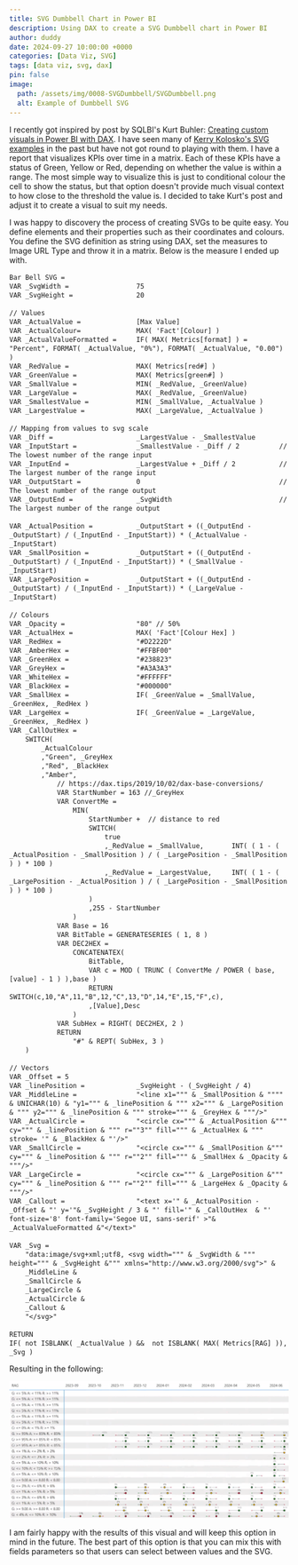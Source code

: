 ```yaml
---
title: SVG Dumbbell Chart in Power BI
description: Using DAX to create a SVG Dumbbell chart in Power BI 
author: duddy
date: 2024-09-27 10:00:00 +0000
categories: [Data Viz, SVG]
tags: [data viz, svg, dax]
pin: false
image:
  path: /assets/img/0008-SVGDumbbell/SVGDumbbell.png
  alt: Example of Dumbbell SVG
---
```


I recently got inspired by post by SQLBI's Kurt Buhler: [Creating custom visuals in Power BI with DAX](https://www.sqlbi.com/articles/creating-custom-visuals-in-power-bi-with-dax/). I have seen many of [Kerry Kolosko's SVG examples](https://kerrykolosko.com/category/dataviz/svg/) in the past but have not got round to playing with them. I have a report that visualizes KPIs over time in a matrix. Each of these KPIs have a status of Green, Yellow or Red, depending on whether the value is within a range. The most simple way to visualize this is just to conditional colour the cell to show the status, but that option doesn't provide much visual context to how close to the threshold the value is. I decided to take Kurt's post and adjust it to create a visual to suit my needs.

I was happy to discovery the process of creating SVGs to be quite easy. You define elements and their properties such as their coordinates and colours. You define the SVG definition as string using DAX, set the measures to Image URL Type and throw it in a matrix. Below is the measure I ended up with.

```dax
Bar Bell SVG =
VAR _SvgWidth =                 75
VAR _SvgHeight =                20

// Values
VAR _ActualValue =              [Max Value]
VAR _ActualColour=              MAX( 'Fact'[Colour] )
VAR _ActualValueFormatted =     IF( MAX( Metrics[format] ) = "Percent", FORMAT( _ActualValue, "0%"), FORMAT( _ActualValue, "0.00") )
VAR _RedValue =                 MAX( Metrics[red#] )
VAR _GreenValue =               MAX( Metrics[green#] )
VAR _SmallValue =               MIN( _RedValue, _GreenValue)
VAR _LargeValue =               MAX( _RedValue, _GreenValue) 
VAR _SmallestValue =            MIN( _SmallValue, _ActualValue )
VAR _LargestValue =             MAX( _LargeValue, _ActualValue )

// Mapping from values to svg scale
VAR _Diff =                     _LargestValue - _SmallestValue
VAR _InputStart =               _SmallestValue - _Diff / 2          // The lowest number of the range input
VAR _InputEnd =                 _LargestValue + _Diff / 2           // The largest number of the range input
VAR _OutputStart =              0                                   // The lowest number of the range output
VAR _OutputEnd =                _SvgWidth                           // The largest number of the range output

VAR _ActualPosition =           _OutputStart + ((_OutputEnd - _OutputStart) / (_InputEnd - _InputStart)) * (_ActualValue - _InputStart)
VAR _SmallPosition =            _OutputStart + ((_OutputEnd - _OutputStart) / (_InputEnd - _InputStart)) * (_SmallValue - _InputStart)
VAR _LargePosition =            _OutputStart + ((_OutputEnd - _OutputStart) / (_InputEnd - _InputStart)) * (_LargeValue - _InputStart)
 
// Colours
VAR _Opacity =                  "80" // 50%
VAR _ActualHex =                MAX( 'Fact'[Colour Hex] )
VAR _RedHex =                   "#D2222D"
VAR _AmberHex =                 "#FFBF00"
VAR _GreenHex =                 "#238823"
VAR _GreyHex =                  "#A3A3A3"
VAR _WhiteHex =                 "#FFFFFF"
VAR _BlackHex =                 "#000000"
VAR _SmallHex =                 IF( _GreenValue = _SmallValue, _GreenHex, _RedHex )
VAR _LargeHex =                 IF( _GreenValue = _LargeValue, _GreenHex, _RedHex )
VAR _CallOutHex =              
    SWITCH(
        _ActualColour
        ,"Green", _GreyHex
        ,"Red", _BlackHex   
        ,"Amber",
            // https://dax.tips/2019/10/02/dax-base-conversions/
            VAR StartNumber = 163 //_GreyHex
            VAR ConvertMe =
                MIN(
                    StartNumber +  // distance to red
                    SWITCH(
                        true
                        ,_RedValue = _SmallValue,       INT( ( 1 - ( _ActualPosition - _SmallPosition ) / ( _LargePosition - _SmallPosition ) ) * 100 )
                        ,_RedValue = _LargestValue,     INT( ( 1 - ( _LargePosition - _ActualPosition ) / ( _LargePosition - _SmallPosition ) ) * 100 )
                    )
                    ,255 - StartNumber
                )
            VAR Base = 16
            VAR BitTable = GENERATESERIES ( 1, 8 )
            VAR DEC2HEX =
                CONCATENATEX(
                    BitTable,
                    VAR c = MOD ( TRUNC ( ConvertMe / POWER ( base, [value] - 1 ) ),base )
                    RETURN SWITCH(c,10,"A",11,"B",12,"C",13,"D",14,"E",15,"F",c),
                    ,[Value],Desc
                )
            VAR SubHex = RIGHT( DEC2HEX, 2 )
            RETURN
                "#" & REPT( SubHex, 3 )
    )

// Vectors
VAR _Offset = 5
VAR _linePosition =             _SvgHeight - (_SvgHeight / 4)
VAR _MiddleLine =               "<line x1=""" & _SmallPosition & """" & UNICHAR(10) & "y1=""" & _linePosition & """ x2=""" & _LargePosition & """ y2=""" & _linePosition & """ stroke=""" & _GreyHex & """/>"
VAR _ActualCircle =             "<circle cx=""" & _ActualPosition &""" cy=""" & _linePosition & """ r=""3"" fill=""" & _ActualHex & """ stroke= '" & _BlackHex & "'/>"
VAR _SmallCircle =              "<circle cx=""" & _SmallPosition &""" cy=""" & _linePosition & """ r=""2"" fill=""" & _SmallHex & _Opacity & """/>"
VAR _LargeCircle =              "<circle cx=""" & _LargePosition &""" cy=""" & _linePosition & """ r=""2"" fill=""" & _LargeHex & _Opacity & """/>"
VAR _Callout =                  "<text x='" & _ActualPosition - _Offset & "' y='"& _SvgHeight / 3 & "' fill='" & _CallOutHex  & "' font-size='8' font-family='Segoe UI, sans-serif' >"& _ActualValueFormatted &"</text>"
 
VAR _Svg =
    "data:image/svg+xml;utf8, <svg width=""" & _SvgWidth & """ height=""" & _SvgHeight &""" xmlns="http://www.w3.org/2000/svg">" &
    _MiddleLine &
    _SmallCircle &
    _LargeCircle &
    _ActualCircle &
    _Callout &
    "</svg>"

RETURN
IF( not ISBLANK( _ActualValue ) &&  not ISBLANK( MAX( Metrics[RAG] )), _Svg )
```

Resulting in the following:

![SVG Dumbbell](/assets/img/0008-SVGDumbbell/SVGDumbbell.png)

I am fairly happy with the results of this visual and will keep this option in mind in the future. The best part of this option is that you can mix this with fields parameters so that users can select between values and the SVG.